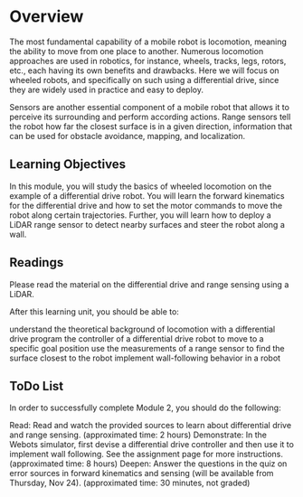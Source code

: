 # Overview

The most fundamental capability of a mobile robot is locomotion, meaning the ability to move from one place to another. Numerous locomotion approaches are used in robotics, for instance, wheels, tracks, legs, rotors, etc., each having its own benefits and drawbacks. Here we will focus on wheeled robots, and specifically on such using a differential drive, since they are widely used in practice and easy to deploy. 

Sensors are another essential component of a mobile robot that allows it to perceive its surrounding and perform according actions. Range sensors tell the robot how far the closest surface is in a given direction,  information that can be used for obstacle avoidance, mapping, and localization. 

## Learning Objectives

In this module, you will study the basics of wheeled locomotion on the example of a differential drive robot.  You will learn the forward kinematics for the differential drive and how to set the motor commands to move the robot along certain trajectories. Further, you will learn how to deploy a LiDAR range sensor to detect nearby surfaces and steer the robot along a wall.  

## Readings

Please read the material on the differential drive and range sensing using a LiDAR. 

After this learning unit, you should be able to:

understand the theoretical background of locomotion with a differential drive
program the controller of a differential drive robot to move to a specific goal position
use the measurements of a range sensor to find the surface closest to the robot
implement wall-following behavior in a robot

## ToDo List

In order to successfully complete Module 2, you should do the following: 

Read: Read and watch the provided sources to learn about differential drive and range sensing. (approximated time: 2 hours)
Demonstrate: In the Webots simulator, first devise a differential drive controller and then use it to implement wall following. See the assignment page for more instructions. (approximated time: 8 hours)
Deepen: Answer the questions in the quiz on error sources in forward kinematics and sensing (will be available from Thursday, Nov 24). (approximated time: 30 minutes, not graded)